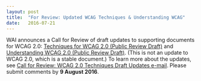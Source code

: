 ```yaml
---
layout: post
title:  "For Review: Updated WCAG Techniques & Understanding WCAG"
date:   2016-07-21
---
```

<p>WAI announces a Call for Review of draft updates to supporting documents for WCAG 2.0: <a href="http://www.w3.org/WAI/GL/2016/WD-WCAG20-TECHS-20160719/">Techniques for WCAG 2.0 (Public Review Draft)</a> and <a href="http://www.w3.org/WAI/GL/2016/WD-UNDERSTANDING-WCAG20-20160719/">Understanding WCAG 2.0 (Public Review Draft)</a>. (This is not an update to WCAG 2.0, which is a stable document.) To learn more about the updates, see <a href="https://lists.w3.org/Archives/Public/w3c-wai-ig/2016JulSep/0058.html">Call for Review: WCAG 2.0 Techniques Draft Updates e-mail</a>.<strong> </strong>Please submit comments by <strong>9 August 2016</strong>.</p>